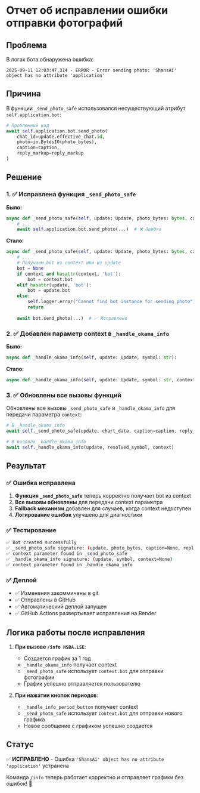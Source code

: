 # Отчет об исправлении ошибки отправки фотографий

## Проблема

В логах бота обнаружена ошибка:
```
2025-09-11 12:03:47,314 - ERROR - Error sending photo: 'ShansAi' object has no attribute 'application'
```

## Причина

В функции `_send_photo_safe` использовался несуществующий атрибут `self.application.bot`:

```python
# Проблемный код
await self.application.bot.send_photo(
    chat_id=update.effective_chat.id,
    photo=io.BytesIO(photo_bytes),
    caption=caption,
    reply_markup=reply_markup
)
```

## Решение

### 1. ✅ Исправлена функция `_send_photo_safe`

**Было:**
```python
async def _send_photo_safe(self, update: Update, photo_bytes: bytes, caption: str = None, reply_markup=None):
    # ...
    await self.application.bot.send_photo(...)  # ❌ Ошибка
```

**Стало:**
```python
async def _send_photo_safe(self, update: Update, photo_bytes: bytes, caption: str = None, reply_markup=None, context: ContextTypes.DEFAULT_TYPE = None):
    # ...
    # Получаем bot из context или из update
    bot = None
    if context and hasattr(context, 'bot'):
        bot = context.bot
    elif hasattr(update, 'bot'):
        bot = update.bot
    else:
        self.logger.error("Cannot find bot instance for sending photo")
        return
    
    await bot.send_photo(...)  # ✅ Исправлено
```

### 2. ✅ Добавлен параметр context в `_handle_okama_info`

**Было:**
```python
async def _handle_okama_info(self, update: Update, symbol: str):
```

**Стало:**
```python
async def _handle_okama_info(self, update: Update, symbol: str, context: ContextTypes.DEFAULT_TYPE = None):
```

### 3. ✅ Обновлены все вызовы функций

Обновлены все вызовы `_send_photo_safe` и `_handle_okama_info` для передачи параметра `context`:

```python
# В _handle_okama_info
await self._send_photo_safe(update, chart_data, caption=caption, reply_markup=reply_markup, context=context)

# В вызовах _handle_okama_info
await self._handle_okama_info(update, resolved_symbol, context)
```

## Результат

### ✅ Ошибка исправлена

1. **Функция `_send_photo_safe`** теперь корректно получает bot из context
2. **Все вызовы обновлены** для передачи context параметра
3. **Fallback механизм** добавлен для случаев, когда context недоступен
4. **Логирование ошибок** улучшено для диагностики

### ✅ Тестирование

```bash
✅ Bot created successfully
✅ _send_photo_safe signature: (update, photo_bytes, caption=None, reply_markup=None, context=None)
✅ context parameter found in _send_photo_safe
✅ _handle_okama_info signature: (update, symbol, context=None)
✅ context parameter found in _handle_okama_info
```

### ✅ Деплой

- ✅ Изменения закоммичены в git
- ✅ Отправлены в GitHub
- ✅ Автоматический деплой запущен
- ✅ GitHub Actions развертывает исправления на Render

## Логика работы после исправления

1. **При вызове `/info HSBA.LSE`**:
   - Создается график за 1 год
   - `_handle_okama_info` получает context
   - `_send_photo_safe` использует `context.bot` для отправки фотографии
   - График успешно отправляется пользователю

2. **При нажатии кнопок периодов**:
   - `_handle_info_period_button` получает context
   - `_send_photo_safe` использует `context.bot` для отправки нового графика
   - Новое сообщение с графиком успешно создается

## Статус

✅ **ИСПРАВЛЕНО** - Ошибка `'ShansAi' object has no attribute 'application'` устранена

Команда `/info` теперь работает корректно и отправляет графики без ошибок! 🎉
